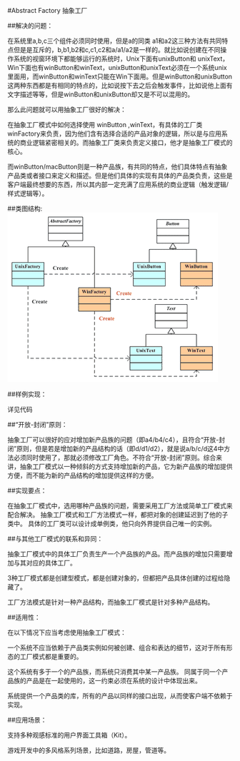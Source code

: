#Abstract Factory 抽象工厂

##解决的问题：

在系统里a,b,c三个组件必须同时使用，但是a的同类 a1和a2这三种方法有共同特点但是是互斥的，b,b1,b2和c,c1,c2和a/a1/a2是一样的。就比如说创建在不同操作系统的视窗环境下都能够运行的系统时，Unix下面有unixButton和 unixText，Win下面也有winButton和winText，unixButton和unixText必须在一个系统unix里面用，而winButton和winText只能在Win下面用。但是winButton和unixButton这两种东西都是有相同的特点的，比如说按下去之后会触发事件，比如说他上面有文字描述等等，但是winButton和unixButton却又是不可以混用的。

那么此问题就可以用抽象工厂很好的解决：

在抽象工厂模式中如何选择使用 winButton ,winText，有具体的工厂类winFactory来负责，因为他们含有选择合适的产品对象的逻辑，所以是与应用系统的商业逻辑紧密相关的。而抽象工厂类来负责定义接口，他才是抽象工厂模式的核心。

而winButton/macButton则是一种产品族，有共同的特点，他们具体特点有抽象产品类或者接口来定义和描述。但是他们具体的实现有具体的产品类负责，这些是客户端最终想要的东西，所以其内部一定充满了应用系统的商业逻辑（触发逻辑/样式逻辑等）。

##类图结构:
![类图结构](./uml.png)

##样例实现：

详见代码

##“开放-封闭”原则：

抽象工厂可以很好的应对增加新产品族的问题（即a4/b4/c4），且符合“开放-封闭”原则，但是若是增加新的产品结构的话（即d/d1/d2），就是说a/b/c/d这4中方法必须同时使用了，那就必须修改工厂角色。不符合“开放-封闭”原则。综合来讲，抽象工厂模式以一种倾斜的方式支持增加新的产品，它为新产品族的增加提供方便，而不能为新的产品结构的增加提供这样的方便。

##实现要点：

在抽象工厂模式中，选用哪种产品族的问题，需要采用工厂方法或简单工厂模式来配合解决。
抽象工厂模式和工厂方法模式一样，都把对象的创建延迟到了他的子类中。
具体的工厂类可以设计成单例类，他只向外界提供自己唯一的实例。

##与其他工厂模式的联系和异同：

抽象工厂模式中的具体工厂负责生产一个产品族的产品。而产品族的增加只需要增加与其对应的具体工厂。

3种工厂模式都是创建型模式，都是创建对象的，但都把产品具体创建的过程给隐藏了。

工厂方法模式是针对一种产品结构，而抽象工厂模式是针对多种产品结构。

##适用性：

在以下情况下应当考虑使用抽象工厂模式：

一个系统不应当依赖于产品类实例如何被创建、组合和表达的细节，这对于所有形态的工厂模式都是重要的。

这个系统有多于一个的产品族，而系统只消费其中某一产品族。
同属于同一个产品族的产品是在一起使用的，这一约束必须在系统的设计中体现出来。

系统提供一个产品类的库，所有的产品以同样的接口出现，从而使客户端不依赖于实现。

##应用场景：

支持多种观感标准的用户界面工具箱（Kit）。

游戏开发中的多风格系列场景，比如道路，房屋，管道等。
